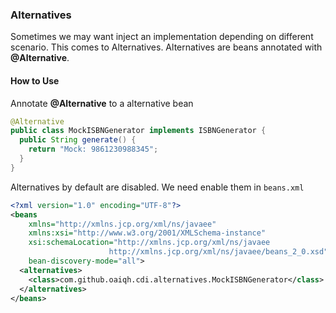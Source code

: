 ### Alternatives

Sometimes we may want inject an implementation depending on different scenario. 
This comes to Alternatives. Alternatives are beans annotated with __@Alternative__.

#### How to Use

Annotate __@Alternative__ to a alternative bean

```java
@Alternative
public class MockISBNGenerator implements ISBNGenerator {
  public String generate() {
    return "Mock: 9861230988345";
  }
}
```

Alternatives by default are disabled. We need enable them in `beans.xml`

```xml
<?xml version="1.0" encoding="UTF-8"?>
<beans
    xmlns="http://xmlns.jcp.org/xml/ns/javaee"
    xmlns:xsi="http://www.w3.org/2001/XMLSchema-instance"
    xsi:schemaLocation="http://xmlns.jcp.org/xml/ns/javaee 
                      http://xmlns.jcp.org/xml/ns/javaee/beans_2_0.xsd"
    bean-discovery-mode="all">
  <alternatives>
    <class>com.github.oaiqh.cdi.alternatives.MockISBNGenerator</class>
  </alternatives>
</beans>
```